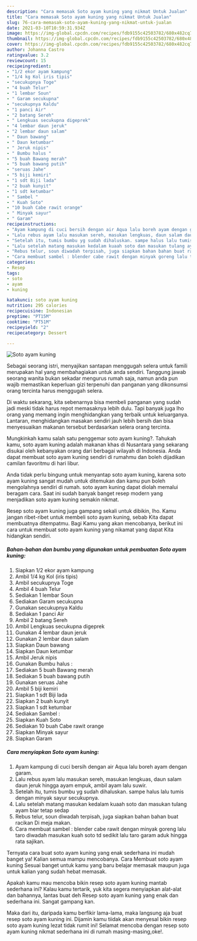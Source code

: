 ```yaml
---
description: "Cara memasak Soto ayam kuning yang nikmat Untuk Jualan"
title: "Cara memasak Soto ayam kuning yang nikmat Untuk Jualan"
slug: 76-cara-memasak-soto-ayam-kuning-yang-nikmat-untuk-jualan
date: 2021-03-10T10:59:31.934Z
image: https://img-global.cpcdn.com/recipes/fdb9155c42503782/680x482cq70/soto-ayam-kuning-foto-resep-utama.jpg
thumbnail: https://img-global.cpcdn.com/recipes/fdb9155c42503782/680x482cq70/soto-ayam-kuning-foto-resep-utama.jpg
cover: https://img-global.cpcdn.com/recipes/fdb9155c42503782/680x482cq70/soto-ayam-kuning-foto-resep-utama.jpg
author: Johanna Castro
ratingvalue: 3.2
reviewcount: 15
recipeingredient:
- "1/2 ekor ayam kampung"
- "1/4 kg Kol iris tipis"
- "secukupnya Toge"
- "4 buah Telur"
- "1 lembar Soun"
- " Garam secukupna"
- "secukupnya Kaldu"
- "1 panci Air"
- "2 batang Sereh"
- " Lengkuas secukupna digeprek"
- "4 lembar daun jeruk"
- "2 lembar daun salam"
- " Daun bawang"
- " Daun ketumbar"
- " Jeruk nipis"
- " Bumbu halus "
- "5 buah Bawang merah"
- "5 buah bawang putih"
- "seruas Jahe"
- "5 biji kemiri"
- "1 sdt Biji lada"
- "2 buah kunyit"
- "1 sdt ketumbar"
- " Sambel "
- " Kuah Soto"
- "10 buah Cabe rawit orange"
- " Minyak sayur"
- " Garam"
recipeinstructions:
- "Ayam kampung di cuci bersih dengan air Aqua lalu boreh ayam dengan garam."
- "Lalu rebus ayam lalu masukan sereh, masukan lengkuas, daun salam daun jeruk hingga ayam empuk, ambil ayam lalu suwir."
- "Setelah itu, tumis bumbu yg sudah dihaluskan. sampe halus lalu tumis dengan minyak sayur secukupnya."
- "Lalu setelah matang masukan kedalam kuaah soto dan masukan tulang ayam biar tetap sedap"
- "Rebus telur, soun diwadah terpisah, juga siapkan bahan bahan buat racikan Di meja makan."
- "Cara membuat sambel : blender cabe rawit dengan minyak goreng lalu taro diwadah masukan kuah soto td sedikit lalu taro garam aduk hingga rata sajikan."
categories:
- Resep
tags:
- soto
- ayam
- kuning

katakunci: soto ayam kuning 
nutrition: 295 calories
recipecuisine: Indonesian
preptime: "PT15M"
cooktime: "PT51M"
recipeyield: "2"
recipecategory: Dessert

---
```



![Soto ayam kuning](https://img-global.cpcdn.com/recipes/fdb9155c42503782/680x482cq70/soto-ayam-kuning-foto-resep-utama.jpg)

Sebagai seorang istri, menyajikan santapan menggugah selera untuk famili merupakan hal yang membahagiakan untuk anda sendiri. Tanggung jawab seorang  wanita bukan sekadar mengurus rumah saja, namun anda pun wajib memastikan keperluan gizi terpenuhi dan panganan yang dikonsumsi orang tercinta harus menggugah selera.

Di waktu  sekarang, kita sebenarnya bisa membeli panganan yang sudah jadi meski tidak harus repot memasaknya lebih dulu. Tapi banyak juga lho orang yang memang ingin menghidangkan yang terbaik untuk keluarganya. Lantaran, menghidangkan masakan sendiri jauh lebih bersih dan bisa menyesuaikan makanan tersebut berdasarkan selera orang tercinta. 



Mungkinkah kamu salah satu penggemar soto ayam kuning?. Tahukah kamu, soto ayam kuning adalah makanan khas di Nusantara yang sekarang disukai oleh kebanyakan orang dari berbagai wilayah di Indonesia. Anda dapat membuat soto ayam kuning sendiri di rumahmu dan boleh dijadikan camilan favoritmu di hari libur.

Anda tidak perlu bingung untuk menyantap soto ayam kuning, karena soto ayam kuning sangat mudah untuk ditemukan dan kamu pun boleh mengolahnya sendiri di rumah. soto ayam kuning dapat diolah memalui beragam cara. Saat ini sudah banyak banget resep modern yang menjadikan soto ayam kuning semakin nikmat.

Resep soto ayam kuning juga gampang sekali untuk dibikin, lho. Kamu jangan ribet-ribet untuk membeli soto ayam kuning, sebab Kita dapat membuatnya ditempatmu. Bagi Kamu yang akan mencobanya, berikut ini cara untuk membuat soto ayam kuning yang nikamat yang dapat Kita hidangkan sendiri.

<!--inarticleads1-->

##### Bahan-bahan dan bumbu yang digunakan untuk pembuatan Soto ayam kuning:

1. Siapkan 1/2 ekor ayam kampung
1. Ambil 1/4 kg Kol (iris tipis)
1. Ambil secukupnya Toge
1. Ambil 4 buah Telur
1. Sediakan 1 lembar Soun
1. Sediakan  Garam secukupna
1. Gunakan secukupnya Kaldu
1. Sediakan 1 panci Air
1. Ambil 2 batang Sereh
1. Ambil  Lengkuas secukupna digeprek
1. Gunakan 4 lembar daun jeruk
1. Gunakan 2 lembar daun salam
1. Siapkan  Daun bawang
1. Siapkan  Daun ketumbar
1. Ambil  Jeruk nipis
1. Gunakan  Bumbu halus :
1. Sediakan 5 buah Bawang merah
1. Sediakan 5 buah bawang putih
1. Gunakan seruas Jahe
1. Ambil 5 biji kemiri
1. Siapkan 1 sdt Biji lada
1. Siapkan 2 buah kunyit
1. Siapkan 1 sdt ketumbar
1. Sediakan  Sambel :
1. Siapkan  Kuah Soto
1. Sediakan 10 buah Cabe rawit orange
1. Siapkan  Minyak sayur
1. Siapkan  Garam




<!--inarticleads2-->

##### Cara menyiapkan Soto ayam kuning:

1. Ayam kampung di cuci bersih dengan air Aqua lalu boreh ayam dengan garam.
1. Lalu rebus ayam lalu masukan sereh, masukan lengkuas, daun salam daun jeruk hingga ayam empuk, ambil ayam lalu suwir.
1. Setelah itu, tumis bumbu yg sudah dihaluskan. sampe halus lalu tumis dengan minyak sayur secukupnya.
1. Lalu setelah matang masukan kedalam kuaah soto dan masukan tulang ayam biar tetap sedap
1. Rebus telur, soun diwadah terpisah, juga siapkan bahan bahan buat racikan Di meja makan.
1. Cara membuat sambel : blender cabe rawit dengan minyak goreng lalu taro diwadah masukan kuah soto td sedikit lalu taro garam aduk hingga rata sajikan.




Ternyata cara buat soto ayam kuning yang enak sederhana ini mudah banget ya! Kalian semua mampu mencobanya. Cara Membuat soto ayam kuning Sesuai banget untuk kamu yang baru belajar memasak maupun juga untuk kalian yang sudah hebat memasak.

Apakah kamu mau mencoba bikin resep soto ayam kuning mantab sederhana ini? Kalau kamu tertarik, yuk kita segera menyiapkan alat-alat dan bahannya, lantas buat deh Resep soto ayam kuning yang enak dan sederhana ini. Sangat gampang kan. 

Maka dari itu, daripada kamu berfikir lama-lama, maka langsung aja buat resep soto ayam kuning ini. Dijamin kamu tiidak akan menyesal bikin resep soto ayam kuning lezat tidak rumit ini! Selamat mencoba dengan resep soto ayam kuning nikmat sederhana ini di rumah masing-masing,oke!.

